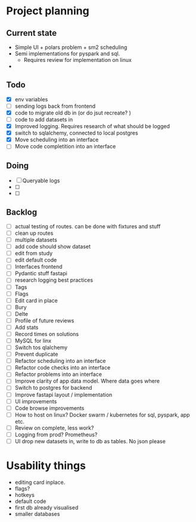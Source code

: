 # Project planning

## Current state

- Simple UI + polars problem + sm2 scheduling
- Semi implementations for pyspark and sql.
  - Requires review for implementation on linux
-

## Todo

- [x] env variables
- [ ] sending logs back from frontend
- [x] code to migrate old db in (or do jsut recreate? )
- [ ] code to add datasets in
- [x] Improved logging. Requires research of what should be logged
- [x] switch to sqlalchemy, connected to local postgres
- [x] Move scheduling into an interface
- [ ] Move code completition into an interface

## Doing

- [ ] Queryable logs
- [ ]
- [ ]

## Backlog

- [ ] actual testing of routes. can be done with fixtures and stuff
- [ ] clean up routes
- [ ] multiple datasets
- [ ] add code should show dataset
- [ ] edit from study
- [ ] edit default code
- [ ] Interfaces frontend
- [ ] Pydantic stuff fastapi
- [ ] research logging best practices
- [ ] Tags
- [ ] Flags
- [ ] Edit card in place
- [ ] Bury
- [ ] Delte
- [ ] Profile of future reviews
- [ ] Add stats
- [ ] Record times on solutions
- [ ] MySQL for linx
- [ ] Switch tos qlalchemy
- [ ] Prevent duplicate
- [ ] Refactor scheduling into an interface
- [ ] Refactor code checks into an interface
- [ ] Refactor problems into an interface
- [ ] Improve clarity of app data model. Where data goes where
- [ ] Switch to postgres for backend
- [ ] Improve fastapi layout / implementation
- [ ] UI improvements
- [ ] Code browse improvements
- [ ] How to host on linux? Docker swarm / kubernetes for sql, pyspark, app etc.
- [ ] Review on complete, less work?
- [ ] Logging from prod? Prometheus?
- [ ] UI drop new datasets in, write to db as tables. No json please

# Usability things

- editing card inplace.
- flags?
- hotkeys
- default code
- first db already visualised
- smaller databases
